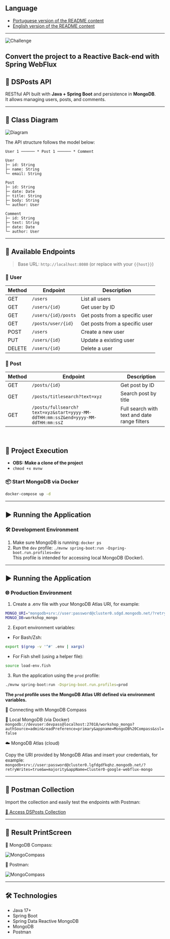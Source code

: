 ## Language
- [Portuguese version of the README content](README.md) <br/>
- [English version of the README content](README.us.md)
---
<p align="left">
  <img src="https://img.shields.io/static/v1?label=Objective:&message=Convert%20to%20Reactive%20WebFlux&color=8257E5&labelColor=000000" alt="Challenge" />
</p>

## Convert the project to a Reactive Back-end with Spring WebFlux

## 📝 DSPosts API

RESTful API built with **Java + Spring Boot** and persistence in **MongoDB**.  
It allows managing users, posts, and comments.

---

## 📐 Class Diagram

![Diagram](https://raw.githubusercontent.com/wekers/spring-webflux-mongodb/refs/heads/main/model-spring-mongodb.png)

The API structure follows the model below:

```
User 1 ────── * Post 1 ────── * Comment

User
├─ id: String
├─ name: String
└─ email: String

Post
├─ id: String
├─ date: Date
├─ title: String
├─ body: String
└─ author: User

Comment
├─ id: String
├─ text: String
├─ date: Date
└─ author: User
```

---

## 🚀 Available Endpoints

> Base URL: `http://localhost:8080` (or replace with your `{{host}}`)

### 👤 User

| Method | Endpoint | Description |
|--------|----------|-----------|
| GET    | `/users` | List all users |
| GET    | `/users/{id}` | Get user by ID |
| GET    | `/users/{id}/posts` | Get posts from a specific user |
| GET	 | `/posts/user/{id}`	| Get posts from a specific user |
| POST   | `/users` | Create a new user |
| PUT    | `/users/{id}` | Update a existing user |
| DELETE | `/users/{id}` | Delete a user |

### 📝 Post

| Method | Endpoint | Description |
|--------|----------|-----------|
| GET    | `/posts/{id}` | Get post by ID |
| GET    | `/posts/titlesearch?text=xyz` | Search post by title |
| GET    | `/posts/fullsearch?text=xyz&start=yyyy-MM-ddTHH:mm:ssZ&end=yyyy-MM-ddTHH:mm:ssZ` | Full search with text and date range filters |
<br/>

## 🚀 Project Execution

- **OBS: Make a clone of the project**
- `chmod +x mvnw`

### 📦 Start MongoDB via Docker

```bash
docker-compose up -d
```

---

## ▶️ Running the Application <br/>
### 🛠️ Development Environment

1. Make sure MongoDB is running:
```docker ps```
2. Run the `dev` profile:
```./mvnw spring-boot:run -Dspring-boot.run.profiles=dev```
<br/>This profile is intended for accessing local MongoDB (Docker).

---

## ▶️ Running the Application <br/>
### 🌐 Production Environment

1. Create a .env file with your MongoDB Atlas URI, for example:

```bash
MONGO_URI="mongodb+srv://user:password@cluster0.sdgd.mongodb.net/?retryWrites=true&w=majority&appName=Cluster0-google-webflux-mongo"
MONGO_DB=workshop_mongo
```

2. Export environment variables:

* For Bash/Zsh:

```bash
export $(grep -v '^#' .env | xargs)
```

* For Fish shell (using a helper file):
```bash
source load-env.fish
```

3. Run the application using the `prod` profile:
```bash
./mvnw spring-boot:run -Dspring-boot.run.profiles=prod
```
**The `prod` profile uses the MongoDB Atlas URI defined via environment variables.**

💾 Connecting with MongoDB Compass

🔌 Local MongoDB (via Docker)
`mongodb://devuser:devpass@localhost:27018/workshop_mongo?authSource=admin&readPreference=primary&appname=MongoDB%20Compass&ssl=false`

☁️ MongoDB Atlas (cloud)

Copy the URI provided by MongoDB Atlas and insert your credentials, for example:
`mongodb+srv://user:password@cluster0.lgfdgdfkqhz.mongodb.net/?retryWrites=true&w=majority&appName=Cluster0-google-webflux-mongo`

---

## 🔗 Postman Collection

Import the collection and easily test the endpoints with Postman:


[📂 Access DSPosts Collection](https://raw.githubusercontent.com/wekers/spring-webflux-mongodb/refs/heads/main/Workshop%20Webflux%20MongoDB.postman_collection.json)

---

## 📐 Result PrintScreen

🔌 MongoDB Compass:

![MongoCompass](https://raw.githubusercontent.com/wekers/spring-webflux-mongodb/refs/heads/main/mongodb_img.png)

🚀 Postman:

![MongoCompass](https://raw.githubusercontent.com/wekers/spring-webflux-mongodb/refs/heads/main/postman_img.png)

---

## 🛠️ Technologies


- Java 17+
- Spring Boot
- Spring Data Reactive MongoDB
- MongoDB
- Postman

